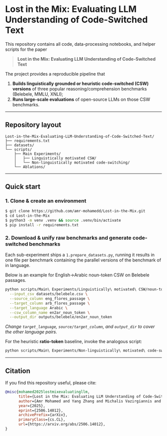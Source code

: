 # Lost in the Mix: Evaluating LLM Understanding of Code-Switched Text

This repository contains all code, data-processing notebooks, and helper scripts for the paper
> **Lost in the Mix: Evaluating LLM Understanding of Code-Switched Text**  

The project provides a reproducible pipeline that
1. **Builds linguistically grounded or heuristic code-switched (CSW) versions** of three popular reasoning/comprehension benchmarks (Belebele, MMLU, XNLI);
2. **Runs large-scale evaluations** of open-source LLMs on those CSW benchmarks.

---
## Repository layout
```
Lost-in-the-Mix-Evaluating-LLM-Understanding-of-Code-Switched-Text/
├── requirements.txt
├── datasets/
└── scripts/
    ├── Main Experiments/
    │   ├── Linguistically motivated CSW/
    │   └── Non-linguistically motivated code-switching/
    └── Ablations/
```
---
## Quick start
### 1. Clone & create an environment
```bash
$ git clone https://github.com/amr-mohamedd/Lost-in-the-Mix.git
$ cd Lost-in-the-Mix
$ python3 -m venv .venv && source .venv/bin/activate
$ pip install -r requirements.txt  
```

### 2. Download & unify raw benchmarks and generate code-switched benchmarks
Each sub-experiment ships a `1.prepare_datasets.py`, running it results in one file per benchmark containing the parallel versions of the benchmark of in language.

Below is an example for English→Arabic noun-token CSW on Belebele passages.
```bash
python scripts/Main\ Experiments/Linguistically\ motivated\ CSW/noun-token/2.code_switching.py \
  --input_csv datasets/belebele.csv \
  --source_column eng_flores_passage \
  --target_column arb_flores_passage \
  --target_language Arabic \
  --csw_column_name en2ar_noun_token \
  --output_dir outputs/belebele/en2ar_noun_token
```
*Change `target_language`, `source/target_column`, and `output_dir` to cover the other language pairs.*

For the heuristic **ratio-token** baseline, invoke the analogous script:
```bash
python scripts/Main\ Experiments/Non-linguistically\ motivated\ code-switching/2.code_switching.py ...
```
---
## Citation
If you find this repository useful, please cite:
```bibtex
@misc{mohamed2025lostmixevaluatingllm,
      title={Lost in the Mix: Evaluating LLM Understanding of Code-Switched Text}, 
      author={Amr Mohamed and Yang Zhang and Michalis Vazirgiannis and Guokan Shang},
      year={2025},
      eprint={2506.14012},
      archivePrefix={arXiv},
      primaryClass={cs.CL},
      url={https://arxiv.org/abs/2506.14012}, 
}
``` 